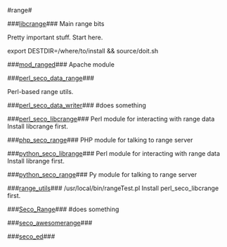 #range#

###[libcrange](libcrange)###
  Main range bits

  Pretty important stuff.  Start here.

  export DESTDIR=/where/to/install && source/doit.sh

###[mod_ranged](mod_ranged)###
  Apache module

###[perl_seco_data_range](perl_seco_data_range)###

  Perl-based range utils.

###[perl_seco_data_writer](perl_seco_data_writer)###
\#does something

###[perl_seco_libcrange](perl_seco_libcrange)###
  Perl module for interacting with range data
  Install libcrange first.

###[php_seco_range](php_seco_range)###
  PHP module for talking to range server

###[python_seco_librange](python_seco_librange)###
  Perl module for interacting with range data
  Install librange first.

###[python_seco_range](python_seco_range)###
  Py module for talking to range server

###[range_utils](range_utils)###
  /usr/local/bin/rangeTest.pl
  Install perl_seco_libcrange first.

###[Seco_Range](Seco_Range)###
\#does something

###[seco_awesomerange](seco_awesomerange)###

###[seco_ed](seco_ed)###
